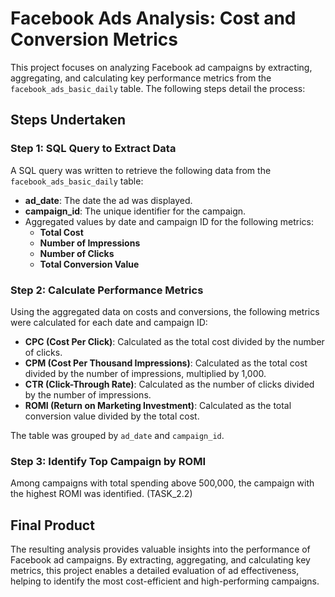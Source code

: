 # Facebook Ads Analysis: Cost and Conversion Metrics

This project focuses on analyzing Facebook ad campaigns by extracting, aggregating, and calculating key performance metrics from the `facebook_ads_basic_daily` table. The following steps detail the process:

## Steps Undertaken

### Step 1: SQL Query to Extract Data
A SQL query was written to retrieve the following data from the `facebook_ads_basic_daily` table:
- **ad_date**: The date the ad was displayed.
- **campaign_id**: The unique identifier for the campaign.
- Aggregated values by date and campaign ID for the following metrics:
  - **Total Cost**
  - **Number of Impressions**
  - **Number of Clicks**
  - **Total Conversion Value**

### Step 2: Calculate Performance Metrics
Using the aggregated data on costs and conversions, the following metrics were calculated for each date and campaign ID:
- **CPC (Cost Per Click)**: Calculated as the total cost divided by the number of clicks.
- **CPM (Cost Per Thousand Impressions)**: Calculated as the total cost divided by the number of impressions, multiplied by 1,000.
- **CTR (Click-Through Rate)**: Calculated as the number of clicks divided by the number of impressions.
- **ROMI (Return on Marketing Investment)**: Calculated as the total conversion value divided by the total cost.

The table was grouped by `ad_date` and `campaign_id`.

### Step 3: Identify Top Campaign by ROMI
Among campaigns with total spending above 500,000, the campaign with the highest ROMI was identified. (TASK_2.2)

## Final Product
The resulting analysis provides valuable insights into the performance of Facebook ad campaigns. By extracting, aggregating, and calculating key metrics, this project enables a detailed evaluation of ad effectiveness, helping to identify the most cost-efficient and high-performing campaigns.

